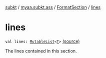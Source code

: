 [subkt](../../index.md) / [myaa.subkt.ass](../index.md) / [FormatSection](index.md) / [lines](./lines.md)

# lines

`val lines: `[`MutableList`](https://kotlinlang.org/api/latest/jvm/stdlib/kotlin.collections/-mutable-list/index.html)`<`[`T`](index.md#T)`>` [(source)](https://github.com/Myaamori/SubKt/blob/0.1.4/src/main/kotlin/myaa/subkt/ass/parser.kt#L903)

The lines contained in this section.

